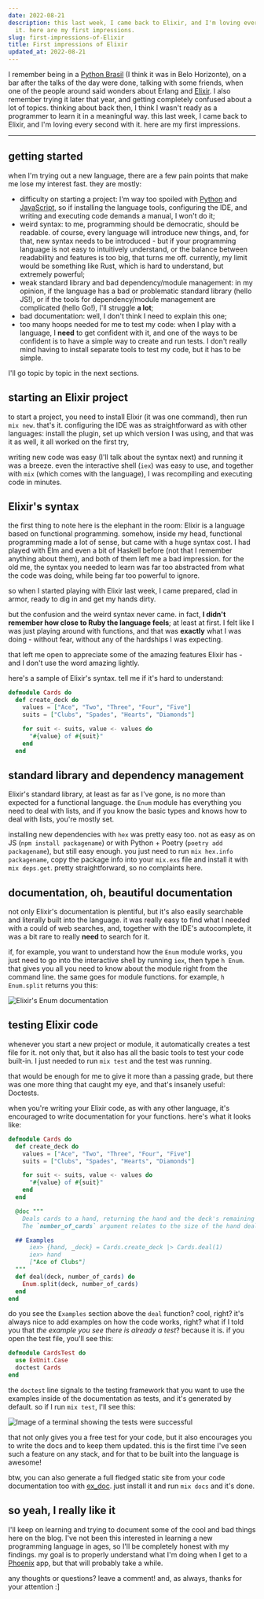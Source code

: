 ```yaml
---
date: 2022-08-21
description: this last week, I came back to Elixir, and I'm loving every second with
  it. here are my first impressions.
slug: first-impressions-of-Elixir
title: First impressions of Elixir
updated_at: 2022-08-21
---
```

   
I remember being in a [Python Brasil](/blog/notes/Python-Brasil) (I think it was in Belo Horizonte), on a bar after the talks of the day were done, talking with some friends, when one of the people around said wonders about Erlang and [Elixir](/blog/notes/Elixir). I also remember trying it later that year, and getting completely confused about a lot of topics.  thinking about back then, I think I wasn't ready as a programmer to learn it in a meaningful way. this last week, I came back to Elixir, and I'm loving every second with it. here are my first impressions.   
   
   
---   
   
## getting started    
   
when I'm trying out a new language, there are a few pain points that make me lose my interest fast. they are mostly:   
   
   
- difficulty on starting a project: I'm way too spoiled with [Python](/blog/notes/Python) and [JavaScript](/blog/notes/JavaScript), so if installing the language tools, configuring the IDE, and writing and executing code demands a manual, I won't do it;   
- weird syntax: to me, programming should be democratic, should be readable. of course, every language will introduce new things, and, for that, new syntax needs to be introduced - but if your programming language is not easy to intuitively understand, or the balance between readability and features is too big, that turns me off. currently, my limit would be something like Rust, which is hard to understand, but extremely powerful;   
- weak standard library and bad dependency/module management: in my opinion, if the language has a bad or problematic standard library (hello JS!), or if the tools for dependency/module management are complicated (hello Go!), I'll struggle **a lot**;   
- bad documentation: well, I don't think I need to explain this one;   
- too many hoops needed for me to test my code: when I play with a language, I **need** to get confident with it, and one of the ways to be confident is to have a simple way to create and run tests. I don't really mind having to install separate tools to test my code, but it has to be simple.   
   
I'll go topic by topic in the next sections.   
   
## starting an Elixir project    
   
to start a project, you need to install Elixir (it was one command), then run `mix new`. that's it. configuring the IDE was as straightforward as with other languages: install the plugin, set up which version I was using, and that was it as well, it all worked on the first try,   
   
writing new code was easy (I'll talk about the syntax next) and running it was a breeze. even the interactive shell (`iex`) was easy to use, and together with `mix` (which comes with the language), I was recompiling and executing code in minutes.   
   
## Elixir's syntax   
   
the first thing to note here is the elephant in the room: Elixir is a language based on functional programming. somehow, inside my head, functional programming made a lot of sense, but came with a huge syntax cost. I had played with Elm and even a bit of Haskell before (not that I remember anything about them), and both of them left me a bad impression. for the old me, the syntax you needed to learn was far too abstracted from what the code was doing, while being far too powerful to ignore.   
   
so when I started playing with Elixir last week, I came prepared, clad in armor, ready to dig in and get my hands dirty.   
   
but the confusion and the weird syntax never came. in fact, **I didn't remember how close to Ruby the language feels**; at least at first. I felt like I was just playing around with functions, and that was **exactly** what I was doing - without fear, without any of the hardships I was expecting.   
   
that left me open to appreciate some of the amazing features Elixir has - and I don't use the word amazing lightly.   
   
here's a sample of Elixir's syntax. tell me if it's hard to understand:   
   
```elixir
defmodule Cards do
  def create_deck do
    values = ["Ace", "Two", "Three", "Four", "Five"]
    suits = ["Clubs", "Spades", "Hearts", "Diamonds"]

    for suit <- suits, value <- values do
      "#{value} of #{suit}"
    end
  end
```
   
   
## standard library and dependency management    
   
Elixir's standard library, at least as far as I've gone, is no more than expected for a functional language. the `Enum` module has everything you need to deal with lists, and if you know the basic types and knows how to deal with lists, you're mostly set.   
   
installing new dependencies with `hex` was pretty easy too. not as easy as on JS (`npm install packagename`) or with Python + Poetry (`poetry add packagename`), but still easy enough. you just need to run `mix hex.info packagename`, copy the package info into your `mix.exs` file and install it with `mix deps.get`. pretty straightforward, so no complaints here.   
   
## documentation, oh, beautiful documentation    
   
not only Elixir's documentation is plentiful, but it's also easily searchable and literally built into the language. it was really easy to find what I needed with a could of web searches, and, together with the IDE's autocomplete, it was a bit rare to really **need** to search for it.   
   
if, for example, you want to understand how the `Enum` module works, you just need to go into the interactive shell by running `iex`, then type `h Enum`. that gives you all you need to know about the module right from the command line. the same goes for module functions. for example, `h Enum.split` returns you this:   
   
![Elixir's Enum documentation](/blog/assets/elixir-help-enum.png)   
   
## testing Elixir code   
   
whenever you start a new project or module, it automatically creates a test file for it. not only that, but it also has all the basic tools to test your code built-in. I just needed to run `mix test` and the test was running.   
   
that would be enough for me to give it more than a passing grade, but there was one more thing that caught my eye, and that's insanely useful: Doctests.   
   
when you're writing your Elixir code, as with any other language, it's encouraged to write documentation for your functions. here's what it looks like:   
   
```elixir
defmodule Cards do
  def create_deck do
    values = ["Ace", "Two", "Three", "Four", "Five"]
    suits = ["Clubs", "Spades", "Hearts", "Diamonds"]

    for suit <- suits, value <- values do
      "#{value} of #{suit}"
    end
  end

  @doc """
    Deals cards to a hand, returning the hand and the deck's remaining cards.
    The `number_of_cards` argument relates to the size of the hand dealt.

  ## Examples
      iex> {hand, _deck} = Cards.create_deck |> Cards.deal(1)
      iex> hand
      ["Ace of Clubs"]
  """
  def deal(deck, number_of_cards) do
    Enum.split(deck, number_of_cards)
  end
end

```
   
   
do you see the `Examples` section above the `deal` function? cool, right? it's always nice to add examples on how the code works, right? what if I told you that *the example you see there is already a test*? because it is. if you open the test file, you'll see this:   
   
```elixir
defmodule CardsTest do
  use ExUnit.Case
  doctest Cards
end
```
   
   
the `doctest` line signals to the testing framework that you want to use the examples inside of the documentation as tests, and it's generated by default. so if I run `mix test`, I'll see this:   
   
![Image of a terminal showing the tests were successful](/blog/assets/elixir-doctest-result.png)   
   
that not only gives you a free test for your code, but it also encourages you to write the docs and to keep them updated. this is the first time I've seen such a feature on any stack, and for that to be built into the language is awesome!   
   
btw, you can also generate a full fledged static site from your code documentation too with [ex_doc](https://github.com/elixir-lang/ex_doc). just install it and run `mix docs` and it's done.   
   
## so yeah, I really like it   
   
I'll keep on learning and trying to document some of the cool and bad things here on the blog. I've not been this interested in learning a new programming language in ages, so I'll be completely honest with my findings. my goal is to properly understand what I'm doing when I get to a [Phoenix](/blog/notes/Phoenix) app, but that will probably take a while.   
   
any thoughts or questions? leave a comment! and, as always, thanks for your attention :]